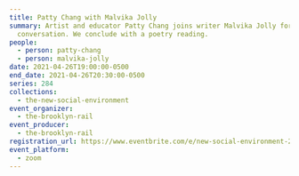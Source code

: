 ```yaml
---
title: Patty Chang with Malvika Jolly
summary: Artist and educator Patty Chang joins writer Malvika Jolly for a
  conversation. We conclude with a poetry reading.
people:
  - person: patty-chang
  - person: malvika-jolly
date: 2021-04-26T19:00:00-0500
end_date: 2021-04-26T20:30:00-0500
series: 284
collections:
  - the-new-social-environment
event_organizer:
  - the-brooklyn-rail
event_producer:
  - the-brooklyn-rail
registration_url: https://www.eventbrite.com/e/new-social-environment-284-patty-chang-tickets-152096890895
event_platform:
  - zoom
---
```

